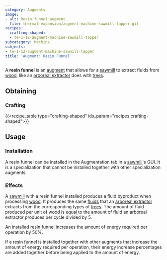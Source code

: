```yaml
---
category: Augments
image:
- alt: Resin funnel augment
  file: thermal-expansion/augment-machine-sawmill-tapper.gif
recipes:
  crafting-shaped:
  - te-1-12-augment-machine-sawmill-tapper
subcategory: Machine
subjects:
- te-1-12-augment-machine-sawmill-tapper
title: 'Augment: Resin Funnel'
---
```


A **resin funnel** is an [augment](../augments/) that allows for a
[sawmill](../sawmill/) to extract fluids from
[wood](https://minecraft.gamepedia.com/Wood), like an [arboreal
extractor](../arboreal-extractor/) does with
[trees](https://minecraft.gamepedia.com/Tree).


Obtaining
---------

### Crafting
{{<recipe_table type="crafting-shaped" ids_param="recipes.crafting-shaped">}}


Usage
-----

### Installation
A resin funnel can be installed in the Augmentation tab in a
[sawmill](../sawmill/)'s GUI. It is a specialization that cannot be installed
together with other specialization augments.

### Effects
A [sawmill](../sawmill/) with a resin funnel installed produces a fluid
byproduct when processing [wood](https://minecraft.gamepedia.com/Wood). It
produces the same [fluids](../arboreal-extractor/#products) that an [arboreal
extractor](../arboreal-extractor/) extracts from the corresponding types of
[trees](https://minecraft.gamepedia.com/Tree). The amount of fluid produced per
unit of wood is equal to the amount of fluid an arboreal extractor produces per
cycle divided by 5.

An installed resin funnel increases the amount of energy required per operation
by 50%.

If a resin funnel is installed together with other augments that increase the
amount of energy required per operation, their energy increase percentages are
added together before being applied to the amount of energy.
